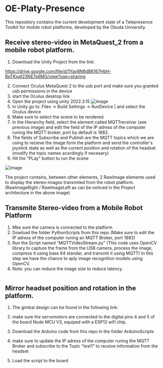 # OE-Platy-Presence
This repository contains the current development state of a Telepresence Toolkit for mobile robot platforms, developed by the Obuda University. 

## Receive stereo-video in MetaQuest_2 from a mobile robot platform.



1. Download the Unity Project from the link: 

https://drive.google.com/file/d/1Yay8N6dB6167HbH-BpTKxqf23NE7s6MG/view?usp=sharing

2. Connect Oculus MetaQuest 2 to the usb port and make sure you granted usb permissions in the device
3. start the Oculus desktop link
4.  Open the project using unity 2022.3.15
   ![image](https://github.com/ricknoboa137/OE-Platy-Presence-/assets/45580543/ee550470-26d7-4c92-b97b-0c5f5d42abb8)
5. In Unity go to: Files -> Build Settings -> RunDevice | and select the Oculus device
6. Make sure to select the scene to be rendered
7. In the Hierarchy field, select the element called MQTTreceiver (see previous image) and edit the field of the IP adress of the computer runing the MQTT broker, port by default is 1883.
8. The fields of Subscribe and Publish are the MQTT topics which we are using to recieve the image form the platform and send the controller's joystick state as well as the current position and rotation of the headset (modify the topic names acordingly if necesary)
9. Hit the "PLay" button tu run the scene

![image](https://github.com/ricknoboa137/OE-Platy-Presence-/assets/45580543/d7d954e2-9bfe-4b45-bce5-5118b5cf7062)


The project contains, between other elements, 2 RawImage elements used to display the stereo-images transmited from the robot platform. (RawImageRight / RawImageLeft as can be noticed in the Project architecture in the above image)

## Transmite Stereo-video from a Mobile Robot Platform

1. Mke sure the camera is connected to the platform
2. Dowload the folder PythonScripts from this repo (Make sure to edit the IP adress of the computer runing an MQTT Broker, port 1883)
3. Run the Script named "MQTTVideoStream.py"
   (This code uses OpenCV library to capture the frame from the USB camera, process the image, compress it using base 64 standar, and transmit it using MQTT)
   In this step we have the chance to aply image recognition models using OpenCV.
5. Note: you can reduce the image size to reduce latency. 
``` www
```
## Mirror headset position and rotation in the platform. 

1. The gimbal design can be found in the following link:

2. make sure the servomotors are connected to the digital pins 4 and 5 of the board Node MCU V3, equiped with a ESP12 wifi chip.
3. Download the Arduino code from this repo in the folder ArduinoScripts
4. make sure to update the IP adress of the computer runing the MQTT Broker and subscribe to the Topic "test1" to receive information from the headset
5. Load the script to the board   
